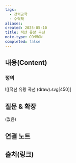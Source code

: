 ```yaml
---
tags:
  - 전력공학
  - 수력학
aliases: 
created: 2025-05-10
title: 적산 유량 곡선
note-type: COMMON
completed: false
---
```


## 내용(Content)
### 정의
![[적선 유량 곡선 (draw).svg|450]]

## 질문 & 확장

(없음)

## 연결 노트

## 출처(링크)

